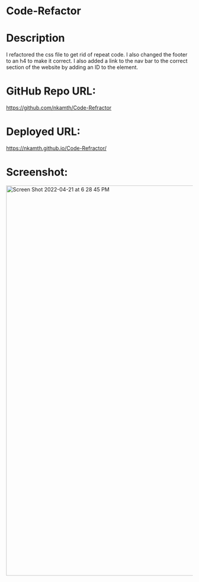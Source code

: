 # Code-Refactor

# Description

I refactored the css file to get rid of repeat code. I also changed the footer to an h4 to make it correct. I also added a link to the nav bar to the correct section of the website by adding an ID to the element.

# GitHub Repo URL:

https://github.com/nkamth/Code-Refractor

# Deployed URL:

https://nkamth.github.io/Code-Refractor/

# Screenshot:

<img width="1050" alt="Screen Shot 2022-04-21 at 6 28 45 PM" src="https://user-images.githubusercontent.com/97250880/164562148-f246449b-bc64-4837-a0e1-b6daa03a4f8a.png">
